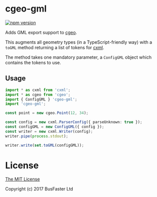 cgeo-gml
========

[![npm version](https://img.shields.io/npm/v/cgeo-gml.svg)](https://www.npmjs.com/package/cgeo-gml)

Adds GML export support to [cgeo](https://github.com/charto/cgeo).

This augments all geometry types (in a TypeScript-friendly way)
with a `toGML` method returning a list of tokens for [cxml](https://github.com/charto/cxml).

The method takes one mandatory parameter, a `ConfigGML` object which contains the tokens to use.

Usage
-----

```TypeScript
import * as cxml from 'cxml';
import * as cgeo from 'cgeo';
import { ConfigGML } 'cgeo-gml';
import 'cgeo-gml';

const point = new cgeo.Point(12, 34);

const config = new cxml.ParserConfig({ parseUnknown: true });
const configGML = new ConfigGML({ config });
const writer = new cxml.Writer(config);
writer.pipe(process.stdout);

writer.write(set.toGML(configGML));
```

License
=======

[The MIT License](https://raw.githubusercontent.com/charto/cgeo-wkt/master/LICENSE)

Copyright (c) 2017 BusFaster Ltd
